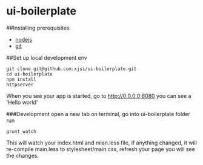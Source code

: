 # ui-boilerplate

##Installing prerequisites
<ul>
<li><a href="http://nodejs.org/">nodejs</a></li>
<li><a href="http://git-scm.com/downloads">git</a></li>
</ul>

##Set up local development env
````
git clone git@github.com:xjsi/ui-boilerplate.git
cd ui-boilerplate
npm install
httpserver
````
When you see your app is started, go to http://0.0.0.0:8080 you can see a 'Hello world'

###Development
open a new tab on terminal, go into ui-boilerplate folder
run
```
grunt watch
```
This will watch your index.html and mian.less file, if anything changed, it will re-compile main.less to stylesheet/main.css, refresh your page you will see the changes.
